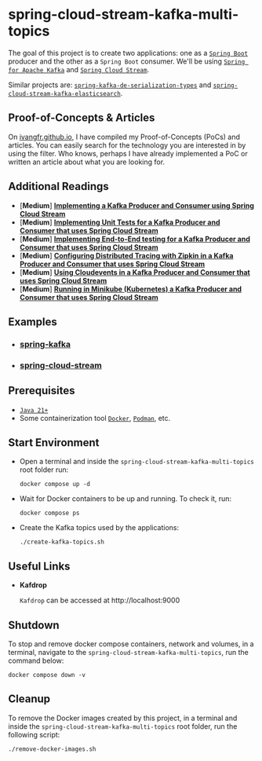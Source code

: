 # spring-cloud-stream-kafka-multi-topics

The goal of this project is to create two applications: one as a [`Spring Boot`](https://docs.spring.io/spring-boot/index.html) producer and the other as a `Spring Boot` consumer. We'll be using [`Spring for Apache Kafka`](https://docs.spring.io/spring-kafka/reference/index.html) and [`Spring Cloud Stream`](https://docs.spring.io/spring-cloud-stream/reference/).

Similar projects are: [`spring-kafka-de-serialization-types`](https://github.com/ivangfr/spring-kafka-de-serialization-types) and [`spring-cloud-stream-kafka-elasticsearch`](https://github.com/ivangfr/spring-cloud-stream-kafka-elasticsearch).

## Proof-of-Concepts & Articles

On [ivangfr.github.io](https://ivangfr.github.io), I have compiled my Proof-of-Concepts (PoCs) and articles. You can easily search for the technology you are interested in by using the filter. Who knows, perhaps I have already implemented a PoC or written an article about what you are looking for.

## Additional Readings

- \[**Medium**\] [**Implementing a Kafka Producer and Consumer using Spring Cloud Stream**](https://medium.com/@ivangfr/implementing-a-kafka-producer-and-consumer-using-spring-cloud-stream-d4b9a6a9eab1)
- \[**Medium**\] [**Implementing Unit Tests for a Kafka Producer and Consumer that uses Spring Cloud Stream**](https://medium.com/@ivangfr/implementing-unit-tests-for-a-kafka-producer-and-consumer-that-uses-spring-cloud-stream-f7a98a89fcf2)
- \[**Medium**\] [**Implementing End-to-End testing for a Kafka Producer and Consumer that uses Spring Cloud Stream**](https://medium.com/@ivangfr/implementing-end-to-end-testing-for-a-kafka-producer-and-consumer-that-uses-spring-cloud-stream-fbf5e666899e)
- \[**Medium**\] [**Configuring Distributed Tracing with Zipkin in a Kafka Producer and Consumer that uses Spring Cloud Stream**](https://medium.com/@ivangfr/configuring-distributed-tracing-with-zipkin-in-a-kafka-producer-and-consumer-that-uses-spring-cloud-9f1e55468b9e)
- \[**Medium**\] [**Using Cloudevents in a Kafka Producer and Consumer that uses Spring Cloud Stream**](https://medium.com/@ivangfr/using-cloudevents-in-a-kafka-producer-and-consumer-that-uses-spring-cloud-stream-9c51670b5566)
- \[**Medium**\] [**Running in Minikube (Kubernetes) a Kafka Producer and Consumer that uses Spring Cloud Stream**](https://medium.com/@ivangfr/running-in-minikube-kubernetes-a-kafka-producer-and-consumer-that-uses-spring-cloud-stream-d50b2dbfc5ea)

## Examples

- ### [spring-kafka](https://github.com/ivangfr/spring-cloud-stream-kafka-multi-topics/tree/master/spring-kafka#spring-cloud-stream-kafka-multi-topics)
- ### [spring-cloud-stream](https://github.com/ivangfr/spring-cloud-stream-kafka-multi-topics/tree/master/spring-cloud-stream#spring-cloud-stream-kafka-multi-topics)

## Prerequisites

- [`Java 21+`](https://www.oracle.com/java/technologies/downloads/#java21)
- Some containerization tool [`Docker`](https://www.docker.com), [`Podman`](https://podman.io), etc.

## Start Environment

- Open a terminal and inside the `spring-cloud-stream-kafka-multi-topics` root folder run:
  ```
  docker compose up -d
  ```

- Wait for Docker containers to be up and running. To check it, run:
  ```
  docker compose ps
  ```

- Create the Kafka topics used by the applications:
  ```
  ./create-kafka-topics.sh
  ```

## Useful Links

- **Kafdrop**

  `Kafdrop` can be accessed at http://localhost:9000

## Shutdown

To stop and remove docker compose containers, network and volumes, in a terminal, navigate to the `spring-cloud-stream-kafka-multi-topics`, run the command below:
```
docker compose down -v
```

## Cleanup

To remove the Docker images created by this project, in a terminal and inside the `spring-cloud-stream-kafka-multi-topics` root folder, run the following script:
```
./remove-docker-images.sh
```